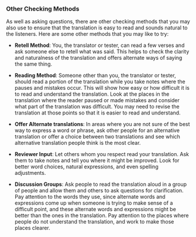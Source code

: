 
### Other Checking Methods

As well as asking questions, there are other checking methods that you may also use to ensure that the translation is easy to read and sounds natural to the listeners. Here are some other methods that you may like to try:

* **Retell Method**:  You, the translator or tester, can read a few verses and ask someone else to retell what was said. This helps to check the clarity and naturalness of the translation and offers alternate ways of saying the same thing.

* **Reading Method**: Someone other than you, the translator or tester, should read a portion of the translation while you take notes where the pauses and mistakes occur. This will show how easy or how difficult it is to read and understand the translation. Look at the places in the translation where the reader paused or made mistakes and consider what part of the translation was difficult. You may need to revise the translation at those points so that it is easier to read and understand.

* **Offer Alternate translations**: In areas where you are not sure of the best way to express a word or phrase, ask other people for an alternative translation or offer a choice between two translations and see which alternative translation people think is the most clear.

* **Reviewer Input**: Let others whom you respect read your translation. Ask them to take notes and tell you where it might be improved. Look for better word choices, natural expressions, and even spelling adjustments.

* **Discussion Groups**: Ask people to read the translation aloud in a group of people and allow them and others to ask questions for clarification. Pay attention to the words they use, since alternate words and expressions come up when someone is trying to make sense of a difficult point, and these alternate words and expressions might be better than the ones in the translation. Pay attention to the places where people do not understand the translation, and work to make those places clearer.

